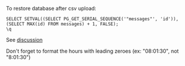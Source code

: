 To restore database after csv upload:

```
SELECT SETVAL((SELECT PG_GET_SERIAL_SEQUENCE('"messages"', 'id')), (SELECT MAX(id) FROM messages) + 1, FALSE);
\q
```

See [discussion](https://github.com/strapi/strapi/issues/12493)

Don't forget to format the hours with leading zeroes (ex: "08:01:30", not "8:01:30")
